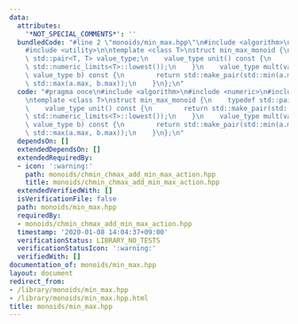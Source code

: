 ```yaml
---
data:
  attributes:
    '*NOT_SPECIAL_COMMENTS*': ''
  bundledCode: "#line 2 \"monoids/min_max.hpp\"\n#include <algorithm>\n#include <numeric>\n\
    #include <utility>\n\ntemplate <class T>\nstruct min_max_monoid {\n    typedef\
    \ std::pair<T, T> value_type;\n    value_type unit() const {\n        return std::make_pair(std::numeric_limits<T>::max(),\
    \ std::numeric_limits<T>::lowest());\n    }\n    value_type mult(value_type a,\
    \ value_type b) const {\n        return std::make_pair(std::min(a.min, b.min),\
    \ std::max(a.max, b.max));\n    }\n};\n"
  code: "#pragma once\n#include <algorithm>\n#include <numeric>\n#include <utility>\n\
    \ntemplate <class T>\nstruct min_max_monoid {\n    typedef std::pair<T, T> value_type;\n\
    \    value_type unit() const {\n        return std::make_pair(std::numeric_limits<T>::max(),\
    \ std::numeric_limits<T>::lowest());\n    }\n    value_type mult(value_type a,\
    \ value_type b) const {\n        return std::make_pair(std::min(a.min, b.min),\
    \ std::max(a.max, b.max));\n    }\n};\n"
  dependsOn: []
  extendedDependsOn: []
  extendedRequiredBy:
  - icon: ':warning:'
    path: monoids/chmin_chmax_add_min_max_action.hpp
    title: monoids/chmin_chmax_add_min_max_action.hpp
  extendedVerifiedWith: []
  isVerificationFile: false
  path: monoids/min_max.hpp
  requiredBy:
  - monoids/chmin_chmax_add_min_max_action.hpp
  timestamp: '2020-01-08 14:04:37+09:00'
  verificationStatus: LIBRARY_NO_TESTS
  verificationStatusIcon: ':warning:'
  verifiedWith: []
documentation_of: monoids/min_max.hpp
layout: document
redirect_from:
- /library/monoids/min_max.hpp
- /library/monoids/min_max.hpp.html
title: monoids/min_max.hpp
---
```

